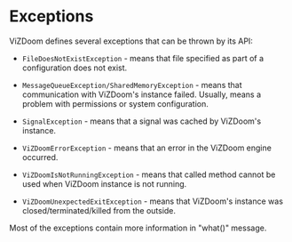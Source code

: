 # Exceptions

ViZDoom defines several exceptions that can be thrown by its API:

* `FileDoesNotExistException` - means that file specified as part of a configuration does not exist.

* `MessageQueueException/SharedMemoryException` - means that communication with ViZDoom's instance failed. Usually, means a problem with permissions or system configuration.

* `SignalException` - means that a signal was cached by ViZDoom's instance.

* `ViZDoomErrorException` - means that an error in the ViZDoom engine occurred.

* `ViZDoomIsNotRunningException` - means that called method cannot be used when ViZDoom instance is not running.

* `ViZDoomUnexpectedExitException` - means that ViZDoom's instance was closed/terminated/killed from the outside.

Most of the exceptions contain more information in "what()" message.
